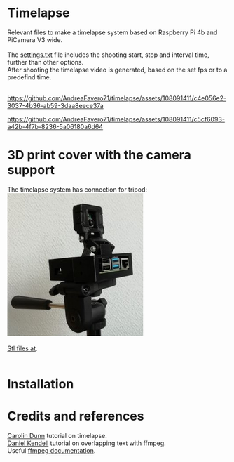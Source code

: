 # Timelapse
Relevant files to make a timelapse system based on Raspberry Pi 4b and PiCamera V3 wide.<br /><br />
The [settings.txt](settings.txt) file includes the shooting start, stop and interval time, further than other options.<br />
After shooting the timelapse video is generated, based on the set fps or to a predefind time.<br /><br />

https://github.com/AndreaFavero71/timelapse/assets/108091411/c4e056e2-3037-4b36-ab59-3daa8eece37a



https://github.com/AndreaFavero71/timelapse/assets/108091411/c5cf6093-a42b-4f7b-8236-5a06180a6d64








# 3D print cover with the camera support
The timelapse system has connection for tripod:<br />
![title image](/pictures/title.jpg)
<br /><br />
[Stl files at](/stl/).<br /><br />

# Installation


# Credits and references
[Carolin Dunn](https://github.com/carolinedunn/timelapse/tree/master) tutorial on timelapse.<br />
[Daniel Kendell](https://www.youtube.com/watch?v=ofozNWdIDow) tutorial on overlapping text with ffmpeg.<br />
Useful [ffmpeg documentation](https://ffmpeg.org/documentation.html).<br />
